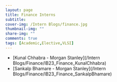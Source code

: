 ```yaml
---
layout: page
title: Finance Interns
subtitle: 
cover-img: /Intern Blogs/finance.jpg
thumbnail-img: ""
share-img: ""
comments: true
tags: [Academic,Elective,VLSI]
---
```


- [Kunal Chhabra - Morgan Stanley](/Intern Blogs/Finance/IB23_Finance_KunalChhabra)
- [Sankalp Bhamare - Morgan Stanley](/Intern Blogs/Finance/IB23_Finance_SankalpBhamare)
